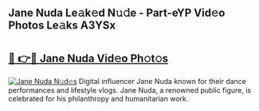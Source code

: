 ## Jane Nuda Le𝚊k𝚎d N𝚞𝚍e - Part-eYP Vid𝚎o Photos Le𝚊ks A3YSx

# <h2><a href="http://fbev4cm.evod.top/?m=Jane+Nuda">🔗 👉🔴 Jane Nuda Vid𝚎o Ph𝚘t𝚘s</a></h2>

[![Jane Nuda N𝚞d𝚎s](https://i.imgur.com/8V9OHl7.gif)](http://fbev4cm.evod.top/?m=Jane+Nuda)
Digital influencer Jane Nuda known for their dance performances and lifestyle vlogs. Jane Nuda, a renowned public figure, is celebrated for his philanthropy and humanitarian work. 
